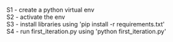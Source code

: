 S1 - create a python virtual env<br />
S2 - activate the env<br />
S3 - install libraries using 'pip install -r requirements.txt'<br />
S4 - run first_iteration.py using 'python first_iteration.py'<br />